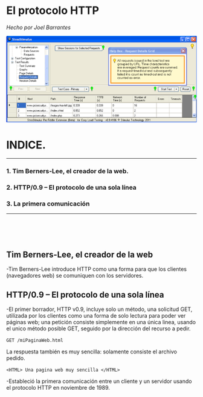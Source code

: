 # El protocolo HTTP

*Hecho por Joel Barrantes*

![HTTP](/img/HTTP_0.9.png)
<br />
# INDICE.
-----------------------

### 1. Tim Berners-Lee, el creador de la web.
### 2. HTTP/0.9 – El protocolo de una sola línea
### 3. La primera comunicación
*****************************
<br />
<br />
<br />

## Tim Berners-Lee, el creador de la web

-Tim Berners-Lee introduce HTTP como una forma para que los clientes (navegadores web) se comuniquen con los servidores. 

## HTTP/0.9 – El protocolo de una sola línea

-El primer borrador, HTTP v0.9, incluye solo un método, una solicitud GET, utilizada por los clientes como una forma de solo lectura para poder ver páginas web; una petición consiste simplemente en una única linea, usando el unico método posible GET, seguido por la dirección del recurso a pedir.

```
GET /miPaginaWeb.html 
```

La respuesta también es muy sencilla: solamente consiste el archivo pedido. 

```
<HTML> Una pagina web muy sencilla </HTML>
```


-Estableció la primera comunicación entre un cliente y un servidor usando el protocolo HTTP en noviembre de 1989. 


